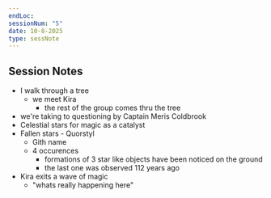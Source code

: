 ```yaml
---
endLoc:
sessionNum: "5"
date: 10-8-2025
type: sessNote
---
```

## Session Notes

- I walk through a tree
	- we meet Kira
		- the rest of the group comes thru the tree
- we're taking to questioning by Captain Meris Coldbrook
- Celestial stars for magic as a catalyst
- Fallen stars - Quorstyl 
	- Gith name
	- 4 occurences
		- formations of 3 star like objects have been noticed on the ground
		- the last one was observed 112 years ago
- Kira exits a wave of magic
	- "whats really happening here"
